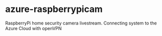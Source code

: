# azure-raspberrypicam
RaspberryPi home security camera livestream. Connecting system to the Azure Cloud with openVPN
